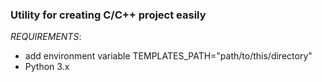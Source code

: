 ### Utility for creating C/C++ project easily

*REQUIREMENTS*:
- add environment variable TEMPLATES_PATH="path/to/this/directory"
- Python 3.x
